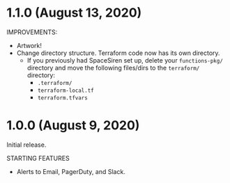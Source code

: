 # 1.1.0 (August 13, 2020)

IMPROVEMENTS:

* Artwork!
* Change directory structure. Terraform code now has its own directory.
  * If you previously had SpaceSiren set up, delete your `functions-pkg/`
    directory and move the following files/dirs to the `terraform/` directory:
    * `.terraform/`
    * `terraform-local.tf`
    * `terraform.tfvars`

# 1.0.0 (August 9, 2020)

Initial release.

STARTING FEATURES

* Alerts to Email, PagerDuty, and Slack.
